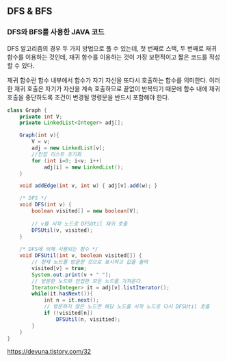 ## DFS & BFS

### DFS와 BFS를 사용한 JAVA 코드

DFS 알고리즘의 경우 두 가지 방법으로 풀 수 있는데, 첫 번째로 스택, 두 번째로 재귀 함수를 이용하는 것인데, 재귀 함수를 이용하는 것이 가장 보편적이고 짧은 코드를 작성할 수 있다.

재귀 함수란 함수 내부에서 함수가 자기 자신을 또다시 호출하는 함수를 의미한다. 이러한 재귀 호출은 자기가 자신을 계속 호출하므로 끝없이 반복되기 때문에 함수 내에 재귀 호출을 중단하도록 조건이 변경될 명령문을 반드시 포함해야 한다.

```java
class Graph {
	private int V;
	private LinkedList<Integer> adj[];

	Graph(int v){
		V = v;
		adj = new LinkedList[v];
		//인접 리스트 초기화
		for (int i=0; i<v; i++)
			adj[i] = new LinkedList();
	}

	void addEdge(int v, int w) { adj[v].add(w); }

	/* DFS */
	void DFS(int v) {
		boolean visited[] = new boolean[V];
		
		// v를 시작 노드로 DFSUtil 재귀 호출
		DFSUtil(v, visited);
	}
	
	/* DFS에 의해 사용되는 함수 */
	void DFSUtil(int v, boolean visited[]) {
		// 현재 노드를 방문한 것으로 표시하고 값을 출력
		visited[v] = true;
		System.out.print(v + " ");
		// 방문한 노드와 인접한 모든 노드를 가져온다.
		Iterator<Integer> it = adj[v].listIterator();
		while(it.hasNext()){
			int n = it.next();
			// 방문하지 않은 노드면 해당 노드를 시작 노드로 다시 DFSUtil 호출
			if (!visited[n])
				DFSUtil(n, visitied);
		}
	}
}
```


https://devuna.tistory.com/32